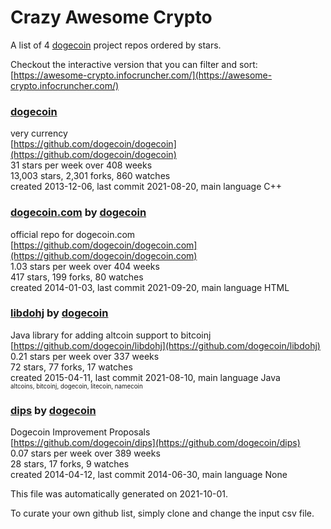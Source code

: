 # Crazy Awesome Crypto
A list of 4 [dogecoin](https://github.com/dogecoin) project repos ordered by stars.  

Checkout the interactive version that you can filter and sort: 
[https://awesome-crypto.infocruncher.com/](https://awesome-crypto.infocruncher.com/)  


### [dogecoin](https://github.com/dogecoin/dogecoin)  
very currency  
[https://github.com/dogecoin/dogecoin](https://github.com/dogecoin/dogecoin)  
31 stars per week over 408 weeks  
13,003 stars, 2,301 forks, 860 watches  
created 2013-12-06, last commit 2021-08-20, main language C++  


### [dogecoin.com](https://github.com/dogecoin/dogecoin.com) by [dogecoin](https://github.com/dogecoin)  
official repo for dogecoin.com  
[https://github.com/dogecoin/dogecoin.com](https://github.com/dogecoin/dogecoin.com)  
1.03 stars per week over 404 weeks  
417 stars, 199 forks, 80 watches  
created 2014-01-03, last commit 2021-09-20, main language HTML  


### [libdohj](https://github.com/dogecoin/libdohj) by [dogecoin](https://github.com/dogecoin)  
Java library for adding altcoin support to bitcoinj  
[https://github.com/dogecoin/libdohj](https://github.com/dogecoin/libdohj)  
0.21 stars per week over 337 weeks  
72 stars, 77 forks, 17 watches  
created 2015-04-11, last commit 2021-08-10, main language Java  
<sub><sup>altcoins, bitcoinj, dogecoin, litecoin, namecoin</sup></sub>


### [dips](https://github.com/dogecoin/dips) by [dogecoin](https://github.com/dogecoin)  
Dogecoin Improvement Proposals  
[https://github.com/dogecoin/dips](https://github.com/dogecoin/dips)  
0.07 stars per week over 389 weeks  
28 stars, 17 forks, 9 watches  
created 2014-04-12, last commit 2014-06-30, main language None  


This file was automatically generated on 2021-10-01.  

To curate your own github list, simply clone and change the input csv file.  